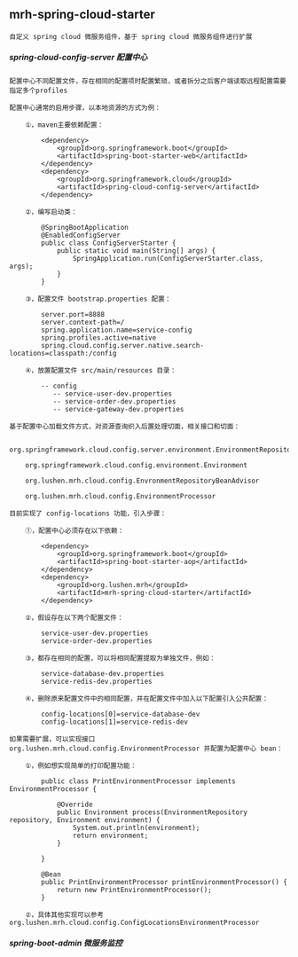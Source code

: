 ## mrh-spring-cloud-starter

	自定义 spring cloud 微服务组件，基于 spring cloud 微服务组件进行扩展

##### spring-cloud-config-server 配置中心

	配置中心不同配置文件，存在相同的配置项时配置繁琐，或者拆分之后客户端读取远程配置需要指定多个profiles
	
	配置中心通常的启用步骤，以本地资源的方式为例：
	
		①，maven主要依赖配置：
		
			<dependency>
				<groupId>org.springframework.boot</groupId>
				<artifactId>spring-boot-starter-web</artifactId>
			</dependency>
			<dependency>
				<groupId>org.springframework.cloud</groupId>
				<artifactId>spring-cloud-config-server</artifactId>
			</dependency>
		
		②，编写启动类：
		
			@SpringBootApplication
			@EnabledConfigServer
			public class ConfigServerStarter {
				public static void main(String[] args) {
					SpringApplication.run(ConfigServerStarter.class, args);
				}
			}
		
		③，配置文件 bootstrap.properties 配置：
		
			server.port=8888
			server.context-path=/
			spring.application.name=service-config
			spring.profiles.active=native
			spring.cloud.config.server.native.search-locations=classpath:/config
			
		④，放置配置文件 src/main/resources 目录：
		
			-- config
			   -- service-user-dev.properties
			   -- service-order-dev.properties
			   -- service-gateway-dev.properties
		
	基于配置中心加载文件方式，对资源查询织入后置处理切面，相关接口和切面：
	
		org.springframework.cloud.config.server.environment.EnvironmentRepository
		
		org.springframework.cloud.config.environment.Environment
		
		org.lushen.mrh.cloud.config.EnvronmentRepositoryBeanAdvisor
		
		org.lushen.mrh.cloud.config.EnvironmentProcessor
	
	目前实现了 config-locations 功能，引入步骤：
	
		①，配置中心必须存在以下依赖：
		
			<dependency>
				<groupId>org.springframework.boot</groupId>
				<artifactId>spring-boot-starter-aop</artifactId>
			</dependency>
			<dependency>
				<groupId>org.lushen.mrh</groupId>
				<artifactId>mrh-spring-cloud-starter</artifactId>
			</dependency>
		
		②，假设存在以下两个配置文件：
		
			service-user-dev.properties
			service-order-dev.properties
		
		③，都存在相同的配置，可以将相同配置提取为单独文件，例如：
		
			service-database-dev.properties
			service-redis-dev.properties
		
		④，删除原来配置文件中的相同配置，并在配置文件中加入以下配置引入公共配置：
		
			config-locations[0]=service-database-dev
			config-locations[1]=service-redis-dev
		
	如果需要扩展，可以实现接口 org.lushen.mrh.cloud.config.EnvironmentProcessor 并配置为配置中心 bean：
		
		①，例如想实现简单的打印配置功能：
		
			public class PrintEnvironmentProcessor implements EnvironmentProcessor {
				
				@Override
				public Environment process(EnvironmentRepository repository, Environment environment) {
					System.out.println(environment);
					return environment;
				}
			
			}
			
			@Bean
			public PrintEnvironmentProcessor printEnvironmentProcessor() {
				return new PrintEnvironmentProcessor();
			}
		 
		②，具体其他实现可以参考 org.lushen.mrh.cloud.config.ConfigLocationsEnvironmentProcessor

##### spring-boot-admin 微服务监控

	















